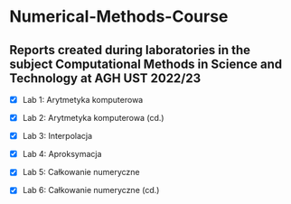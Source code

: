 # Numerical-Methods-Course

## Reports created during laboratories in the subject Computational Methods in Science and Technology at AGH UST 2022/23

- [x] Lab 1: Arytmetyka komputerowa
- [x] Lab 2: Arytmetyka komputerowa (cd.)
- [x] Lab 3: Interpolacja
- [x] Lab 4: Aproksymacja
- [x] Lab 5: Całkowanie numeryczne
- [x] Lab 6: Całkowanie numeryczne (cd.)

